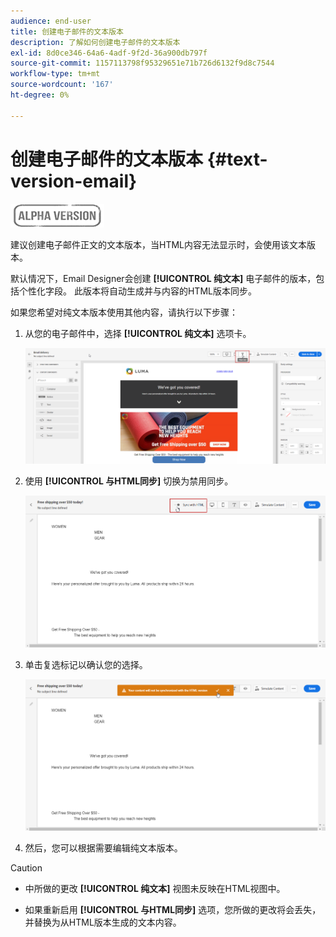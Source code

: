```yaml
---
audience: end-user
title: 创建电子邮件的文本版本
description: 了解如何创建电子邮件的文本版本
exl-id: 8d0ce346-64a6-4adf-9f2d-36a900db797f
source-git-commit: 1157113798f95329651e71b726d6132f9d8c7544
workflow-type: tm+mt
source-wordcount: '167'
ht-degree: 0%

---
```


# 创建电子邮件的文本版本 {#text-version-email}

![](../assets/do-not-localize/badge.png)

建议创建电子邮件正文的文本版本，当HTML内容无法显示时，会使用该文本版本。

默认情况下，Email Designer会创建 **[!UICONTROL 纯文本]** 电子邮件的版本，包括个性化字段。 此版本将自动生成并与内容的HTML版本同步。

如果您希望对纯文本版本使用其他内容，请执行以下步骤：

1. 从您的电子邮件中，选择 **[!UICONTROL 纯文本]** 选项卡。

   ![](assets/text_version_3.png)

1. 使用 **[!UICONTROL 与HTML同步]** 切换为禁用同步。

   ![](assets/text_version_1.png)

1. 单击复选标记以确认您的选择。

   ![](assets/text_version_2.png)

1. 然后，您可以根据需要编辑纯文本版本。

>[!CAUTION]
>
>* 中所做的更改 **[!UICONTROL 纯文本]** 视图未反映在HTML视图中。
>
>* 如果重新启用 **[!UICONTROL 与HTML同步]** 选项，您所做的更改将会丢失，并替换为从HTML版本生成的文本内容。

